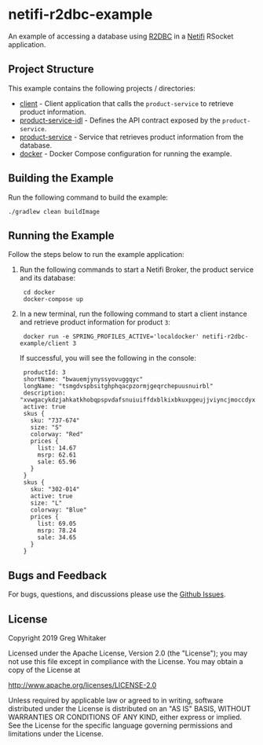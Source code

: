 # netifi-r2dbc-example
An example of accessing a database using [R2DBC](https://r2dbc.io) in a [Netifi](https://www.netifi.com) RSocket application.

## Project Structure
This example contains the following projects / directories:

- [client](client) - Client application that calls the `product-service` to retrieve product information.
- [product-service-idl](product-service-idl) - Defines the API contract exposed by the `product-service`.
- [product-service](product-service) - Service that retrieves product information from the database.
- [docker](docker) - Docker Compose configuration for running the example. 

## Building the Example
Run the following command to build the example:

    ./gradlew clean buildImage

## Running the Example
Follow the steps below to run the example application:

1. Run the following commands to start a Netifi Broker, the product service and its database:

        cd docker
        docker-compose up
        
2. In a new terminal, run the following command to start a client instance and retrieve product information for product `3`:

        docker run -e SPRING_PROFILES_ACTIVE='localdocker' netifi-r2dbc-example/client 3
        
    If successful, you will see the following in the console:

        productId: 3
        shortName: "bwauemjynyssyovuggqyc"
        longName: "tsmgdvspbsitghphqacpzormjgeqrchepuusnuirbl"
        description: "xvwgacykdzjahkatkhobqpspvdafsnuiuiffdxblkixbkuxpgeujjviyncjmoccdyxnqkwbhqjqmtbyglqzgxciukuyowryvyruxgxgmbpyafcscxulexkmdwilpwf"
        active: true
        skus {
          sku: "737-674"
          size: "S"
          colorway: "Red"
          prices {
            list: 14.67
            msrp: 62.61
            sale: 65.96
          }
        }
        skus {
          sku: "302-014"
          active: true
          size: "L"
          colorway: "Blue"
          prices {
            list: 69.05
            msrp: 78.24
            sale: 34.65
          }
        }

## Bugs and Feedback
For bugs, questions, and discussions please use the [Github Issues](https://github.com/gregwhitaker/netifi-r2dbc-example/issues).

## License
Copyright 2019 Greg Whitaker

Licensed under the Apache License, Version 2.0 (the "License");
you may not use this file except in compliance with the License.
You may obtain a copy of the License at

   http://www.apache.org/licenses/LICENSE-2.0

Unless required by applicable law or agreed to in writing, software
distributed under the License is distributed on an "AS IS" BASIS,
WITHOUT WARRANTIES OR CONDITIONS OF ANY KIND, either express or implied.
See the License for the specific language governing permissions and
limitations under the License.